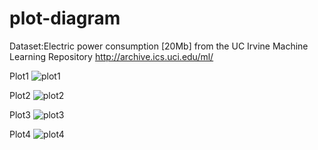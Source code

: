 # plot-diagram

Dataset:Electric power consumption [20Mb]
from the UC Irvine Machine Learning Repository
http://archive.ics.uci.edu/ml/


Plot1
![plot1](https://cloud.githubusercontent.com/assets/8493530/9497117/29aad0ea-4bd9-11e5-92f6-bfe055717f39.png)


Plot2
![plot2](https://cloud.githubusercontent.com/assets/8493530/9497115/29a63850-4bd9-11e5-9fe2-4e85a6626eab.png)


Plot3
![plot3](https://cloud.githubusercontent.com/assets/8493530/9497116/29a8bd00-4bd9-11e5-8ef7-ff601397cce0.png)


Plot4
![plot4](https://cloud.githubusercontent.com/assets/8493530/9497118/29b0e7b4-4bd9-11e5-9391-1f310aa46cf8.png)


